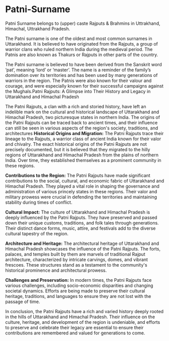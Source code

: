 # Patni-Surname

Patni Surname belongs to (upper) caste Rajputs &amp; Brahmins in Uttrakhand, Himachal, Uttrakhand Pradesh.

The Patni surname is one of the oldest and most common surnames in Uttarakhand. It is believed to have originated from the Rajputs, a group of warrior clans who ruled northern India during the medieval period. The Patnis are also known as Thakurs or Rajputs in other parts of the country.

The Patni surname is believed to have been derived from the Sanskrit word ‘pat’, meaning ‘lord’ or ‘master’. The name is a reminder of the family’s domination over its territories and has been used by many generations of warriors in the region. The Patnis were also known for their valour and courage, and were especially known for their successful campaigns against the Mughals.Patni Rajputs: A Glimpse into Their History and Legacy in Uttarakhand and Himachal Pradesh

The Patni Rajputs, a clan with a rich and storied history, have left an indelible mark on the cultural and historical landscape of Uttarakhand and Himachal Pradesh, two picturesque states in northern India. The origins of the Patni Rajputs can be traced back to ancient times, and their influence can still be seen in various aspects of the region's society, traditions, and architectures
**Historical Origins and Migration:**
The Patni Rajputs trace their lineage to the Rajputs, a warrior class of ancient India known for their valor and chivalry. The exact historical origins of the Patni Rajputs are not precisely documented, but it is believed that they migrated to the hilly regions of Uttarakhand and Himachal Pradesh from the plains of northern India. Over time, they established themselves as a prominent community in these regions.

**Contributions to the Region:**
The Patni Rajputs have made significant contributions to the social, cultural, and economic fabric of Uttarakhand and Himachal Pradesh. They played a vital role in shaping the governance and administration of various princely states in these regions. Their valor and military prowess were crucial in defending the territories and maintaining stability during times of conflict.

**Cultural Impact:**
The culture of Uttarakhand and Himachal Pradesh is deeply influenced by the Patni Rajputs. They have preserved and passed down their unique customs, traditions, and folk tales through generations. Their distinct dance forms, music, attire, and festivals add to the diverse cultural tapestry of the region.

**Architecture and Heritage:**
The architectural heritage of Uttarakhand and Himachal Pradesh showcases the influence of the Patni Rajputs. The forts, palaces, and temples built by them are marvels of traditional Rajput architecture, characterized by intricate carvings, domes, and vibrant frescoes. These structures stand as a testament to the community's historical prominence and architectural prowess.

**Challenges and Preservation:**
In modern times, the Patni Rajputs face various challenges, including socio-economic disparities and changing societal dynamics. Efforts are being made to preserve their cultural heritage, traditions, and languages to ensure they are not lost with the passage of time.

In conclusion, the Patni Rajputs have a rich and varied history deeply rooted in the hills of Uttarakhand and Himachal Pradesh. Their influence on the culture, heritage, and development of the region is undeniable, and efforts to preserve and celebrate their legacy are essential to ensure their contributions are remembered and valued for generations to come.
